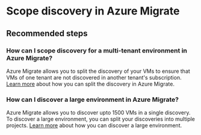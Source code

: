 <properties
	pageTitle="Scope discovery in Azure Migrate"
	description="Issues and guidance regarding how to scope discovery in Azure Migrate"
	service="microsoft.migrate"
	resource="projects"
	authors="nsoneji"
	displayOrder=""
	selfHelpType="generic"
	supportTopicIds="32593695"
	resourceTags=""
	productPesIds="16348"
	cloudEnvironments="public"
/>

# Scope discovery in Azure Migrate

## Recommended steps

### How can I scope discovery for a multi-tenant environment in Azure Migrate?
Azure Migrate allows you to split the discovery of your VMs to ensure that VMs of one tenant are not discovered in another tenant's subscription. [Learn more](https://docs.microsoft.com/azure/migrate/resources-faq#how-can-i-discover-a-multi-tenant-environment-in-azure-migrate) about how you can split the discovery in Azure Migrate.

### How can I discover a large environment in Azure Migrate?
Azure Migrate allows you to discover upto 1500 VMs in a single discovery. To discover a large environment, you can split your discoveries into multiple projects. [Learn more](https://docs.microsoft.com/azure/migrate/how-to-scale-assessment) about how you can discover a large environment. 
